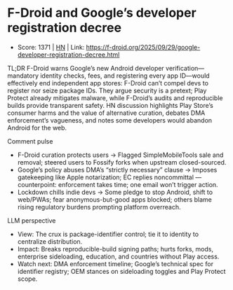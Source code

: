 # F-Droid and Google’s developer registration decree

- Score: 1371 | [HN](https://news.ycombinator.com/item?id=45409794) | Link: https://f-droid.org/2025/09/29/google-developer-registration-decree.html

TL;DR
F-Droid warns Google’s new Android developer verification—mandatory identity checks, fees, and registering every app ID—would effectively end independent app stores: F-Droid can’t compel devs to register nor seize package IDs. They argue security is a pretext; Play Protect already mitigates malware, while F-Droid’s audits and reproducible builds provide transparent safety. HN discussion highlights Play Store’s consumer harms and the value of alternative curation, debates DMA enforcement’s vagueness, and notes some developers would abandon Android for the web.

Comment pulse
- F-Droid curation protects users → Flagged SimpleMobileTools sale and removal; steered users to Fossify forks when upstream closed-sourced.
- Google’s policy abuses DMA’s “strictly necessary” clause → Imposes gatekeeping like Apple notarization; EC replies noncommittal — counterpoint: enforcement takes time; one email won’t trigger action.
- Lockdown chills indie devs → Some pledge to stop Android, shift to web/PWAs; fear anonymous-but-good apps blocked; others blame rising regulatory burdens prompting platform overreach.

LLM perspective
- View: The crux is package-identifier control; tie it to identity to centralize distribution.
- Impact: Breaks reproducible-build signing paths; hurts forks, mods, enterprise sideloading, education, and countries without Play access.
- Watch next: DMA enforcement timeline; Google’s technical spec for identifier registry; OEM stances on sideloading toggles and Play Protect scope.

